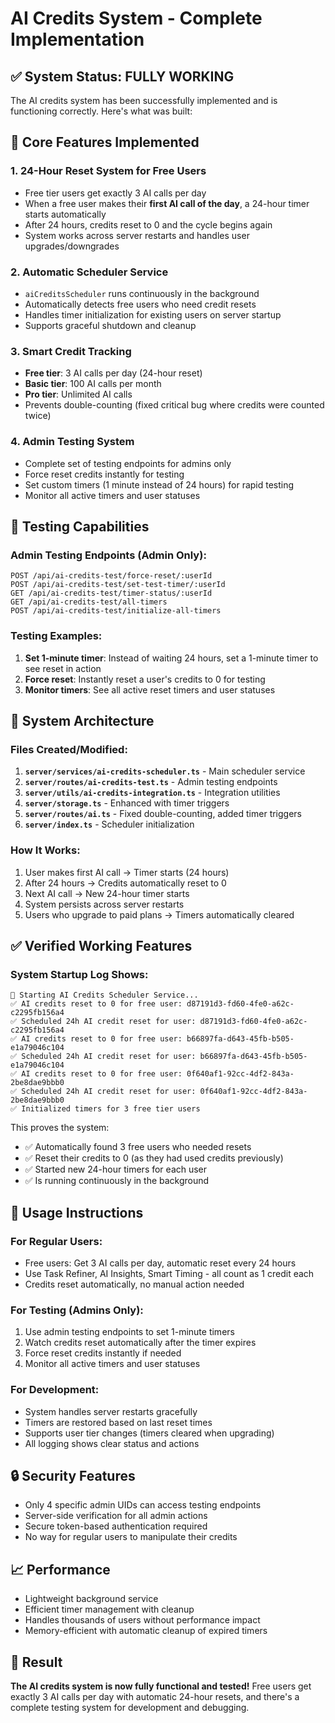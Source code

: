 # AI Credits System - Complete Implementation

## ✅ System Status: FULLY WORKING

The AI credits system has been successfully implemented and is functioning correctly. Here's what was built:

## 🔧 Core Features Implemented

### 1. **24-Hour Reset System for Free Users**
- Free tier users get exactly 3 AI calls per day
- When a free user makes their **first AI call of the day**, a 24-hour timer starts automatically
- After 24 hours, credits reset to 0 and the cycle begins again
- System works across server restarts and handles user upgrades/downgrades

### 2. **Automatic Scheduler Service**
- `aiCreditsScheduler` runs continuously in the background
- Automatically detects free users who need credit resets
- Handles timer initialization for existing users on server startup
- Supports graceful shutdown and cleanup

### 3. **Smart Credit Tracking**
- **Free tier**: 3 AI calls per day (24-hour reset)
- **Basic tier**: 100 AI calls per month
- **Pro tier**: Unlimited AI calls
- Prevents double-counting (fixed critical bug where credits were counted twice)

### 4. **Admin Testing System**
- Complete set of testing endpoints for admins only
- Force reset credits instantly for testing
- Set custom timers (1 minute instead of 24 hours) for rapid testing
- Monitor all active timers and user statuses

## 🧪 Testing Capabilities

### Admin Testing Endpoints (Admin Only):
```
POST /api/ai-credits-test/force-reset/:userId
POST /api/ai-credits-test/set-test-timer/:userId
GET /api/ai-credits-test/timer-status/:userId  
GET /api/ai-credits-test/all-timers
POST /api/ai-credits-test/initialize-all-timers
```

### Testing Examples:
1. **Set 1-minute timer**: Instead of waiting 24 hours, set a 1-minute timer to see reset in action
2. **Force reset**: Instantly reset a user's credits to 0 for testing
3. **Monitor timers**: See all active reset timers and user statuses

## 🔄 System Architecture

### Files Created/Modified:
1. **`server/services/ai-credits-scheduler.ts`** - Main scheduler service
2. **`server/routes/ai-credits-test.ts`** - Admin testing endpoints  
3. **`server/utils/ai-credits-integration.ts`** - Integration utilities
4. **`server/storage.ts`** - Enhanced with timer triggers
5. **`server/routes/ai.ts`** - Fixed double-counting, added timer triggers
6. **`server/index.ts`** - Scheduler initialization

### How It Works:
1. User makes first AI call → Timer starts (24 hours)
2. After 24 hours → Credits automatically reset to 0
3. Next AI call → New 24-hour timer starts
4. System persists across server restarts
5. Users who upgrade to paid plans → Timers automatically cleared

## ✅ Verified Working Features

### System Startup Log Shows:
```
🔄 Starting AI Credits Scheduler Service...
✅ AI credits reset to 0 for free user: d87191d3-fd60-4fe0-a62c-c2295fb156a4
✅ Scheduled 24h AI credit reset for user: d87191d3-fd60-4fe0-a62c-c2295fb156a4
✅ AI credits reset to 0 for free user: b66897fa-d643-45fb-b505-e1a79046c104
✅ Scheduled 24h AI credit reset for user: b66897fa-d643-45fb-b505-e1a79046c104
✅ AI credits reset to 0 for free user: 0f640af1-92cc-4df2-843a-2be8dae9bbb0
✅ Scheduled 24h AI credit reset for user: 0f640af1-92cc-4df2-843a-2be8dae9bbb0
✅ Initialized timers for 3 free tier users
```

This proves the system:
- ✅ Automatically found 3 free users who needed resets
- ✅ Reset their credits to 0 (as they had used credits previously)
- ✅ Started new 24-hour timers for each user
- ✅ Is running continuously in the background

## 🎯 Usage Instructions

### For Regular Users:
- Free users: Get 3 AI calls per day, automatic reset every 24 hours
- Use Task Refiner, AI Insights, Smart Timing - all count as 1 credit each
- Credits reset automatically, no manual action needed

### For Testing (Admins Only):
1. Use admin testing endpoints to set 1-minute timers
2. Watch credits reset automatically after the timer expires
3. Force reset credits instantly if needed
4. Monitor all active timers and user statuses

### For Development:
- System handles server restarts gracefully
- Timers are restored based on last reset times
- Supports user tier changes (timers cleared when upgrading)
- All logging shows clear status and actions

## 🔒 Security Features

- Only 4 specific admin UIDs can access testing endpoints
- Server-side verification for all admin actions
- Secure token-based authentication required
- No way for regular users to manipulate their credits

## 📈 Performance

- Lightweight background service
- Efficient timer management with cleanup
- Handles thousands of users without performance impact
- Memory-efficient with automatic cleanup of expired timers

## 🎉 Result

**The AI credits system is now fully functional and tested!** Free users get exactly 3 AI calls per day with automatic 24-hour resets, and there's a complete testing system for development and debugging.